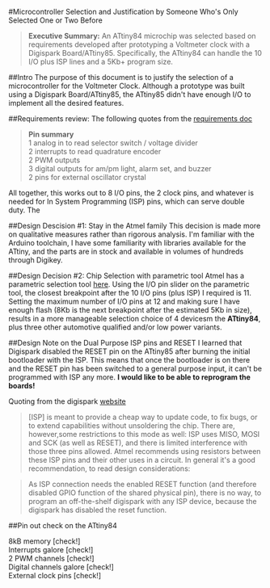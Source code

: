 #Microcontroller Selection and Justification by Someone Who's Only Selected One or Two Before

>**Executive Summary:** An ATtiny84 microchip was selected based on requirements developed after prototyping a Voltmeter clock with a Digispark Board/ATtiny85. Specifically, the ATtiny84 can handle the 10 I/O plus ISP lines and a 5Kb+ program size.

##Intro
The purpose of this document is to justify the selection of a microcontroller for the Voltmeter Clock. Although a prototype was built using a Digispark Board/ATtiny85, the ATtiny85 didn't have enough I/O to implement all the desired features.

##Requirements review:
The following quotes from the [requirements doc](requirements.md)  
>**Pin summary**  
>1 analog in to read selector switch / voltage divider  
>2 interrupts to read quadrature encoder  
>2 PWM outputs  
>3 digital outputs for am/pm light, alarm set, and buzzer  
>2 pins for external oscillator crystal  

All together, this works out to 8 I/O pins, the 2 clock pins, and whatever is needed for In System Programming (ISP) pins, which can serve double duty.  The 

##Design Descision \#1: Stay in the Atmel family
This decision is made more on qualitative measures rather than rigorous analysis. I'm familiar with the Arduino toolchain, I have some familiarity with libraries available for the ATtiny, and the parts are in stock and available in volumes of hundreds through Digikey.

##Design Decision \#2: Chip Selection with parametric tool
Atmel has a parametric selection tool [here](http://www.atmel.com/products/microcontrollers/avr/default.aspx?tab=parameters). Using the I/O pin slider on the parametric tool, the closest breakpoint after the 10 I/O pins (plus ISP) I required is 11. Setting the maximum number of I/O pins at 12 and making sure I have enough flash (8Kb is the next breakpoint after the estimated 5Kb in size), results in a more manageable selection choice of 4 devicesm the **ATtiny84**, plus three other automotive qualified and/or low power variants.

##Design Note on the Dual Purpose ISP pins and RESET
I learned that Digispark disabled the RESET pin on the ATtiny85 after burning the initial bootloader with the ISP. This means that once the bootloader is on there and the RESET pin has been switched to a general purpose input, it can't be programmed with ISP any more. **I would like to be able to reprogram the boards!**

Quoting from the digispark [website](https://digistump.com/wiki/digispark/tutorials/programming)
>\[ISP\] is meant to provide a cheap way to update code, to fix bugs, or to extend capabilities without unsoldering the chip. There are, however,some restrictions to this mode as well: ISP uses MISO, MOSI and SCK (as well as RESET), and there is limited interference with those three pins allowed. Atmel recommends using resistors between these ISP pins and their other uses in a circuit. In general it's a good recommendation, to read design considerations:

>As ISP connection needs the enabled RESET function (and therefore disabled GPIO function of the shared physical pin), there is no way, to program an off-the-shelf digispark with any ISP device, because the digispark has disabled the reset function.

##Pin out check on the ATtiny84

8kB memory [check!]  
Interrupts galore [check!]  
2 PWM channels [check!]  
Digital channels galore [check!]  
External clock pins [check!]  
